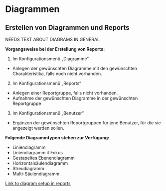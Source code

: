 # Diagrammen

## Erstellen von Diagrammen und Reports

NEEDS TEXT ABOUT DIAGRAMS IN GENERAL

**Vorgangsweise bei der Erstellung von Reports:**

1. Im Konfigurationsmenü „Diagramme“
  * Anlegen der gewünschten Diagramme mit den gewünschten Charakteristika, falls noch nicht vorhanden.
2. Im Konfigurationsmenü „Reports“
  * Anlegen einer Reportgruppe, falls nicht vorhanden.
  * Aufnahme der gewünschten Diagramme in der gewünschten Reportgruppe
3. Im Konfigurationsmenü „Benutzer“
  * Ergänzen der gewünschten Reportgruppen für jene Benutzer, für die sie angezeigt werden sollen.
  
**Folgende Diagrammtypen stehen zur Verfügung:**

* Liniendiagramm
* Liniendiagramm it Fokus
* Gestapeltes Ebenendiagramm
* Horizontalsäulendiagramm
* Streudiagramm
* Multi-Säulendiagramm

[Link to diagram setup in reports](http://documentation-de.readthedocs.io/de/latest/module.html#erstellen-von-diagrammen-und-reports)
